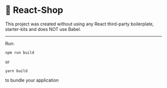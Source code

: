 # 🚀 React-Shop

This project was created without using any React third-party boilerplate, starter-kits and does NOT use Babel.

---------------------------------------------------------------------

Run:

```
npm run build
```

or

```
yarn build
```

to bundle your application
